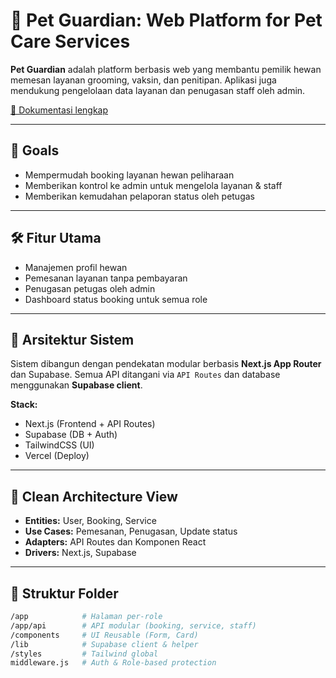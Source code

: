 # 🐾 Pet Guardian: Web Platform for Pet Care Services

**Pet Guardian** adalah platform berbasis web yang membantu pemilik hewan memesan layanan grooming, vaksin, dan penitipan. Aplikasi juga mendukung pengelolaan data layanan dan penugasan staff oleh admin.

[📄 Dokumentasi lengkap](https://itsacid-my.sharepoint.com/:w:/g/personal/5053231029_student_its_ac_id/EZr6SRtXjaVOgiNmc1rfajkBmW7Sh03ZwJ2rdcxLRhXFGw)

---

## 🎯 Goals

- Mempermudah booking layanan hewan peliharaan
- Memberikan kontrol ke admin untuk mengelola layanan & staff
- Memberikan kemudahan pelaporan status oleh petugas

---

## 🛠️ Fitur Utama

- Manajemen profil hewan
- Pemesanan layanan tanpa pembayaran
- Penugasan petugas oleh admin
- Dashboard status booking untuk semua role

---

## 🧱 Arsitektur Sistem

Sistem dibangun dengan pendekatan modular berbasis **Next.js App Router** dan Supabase. Semua API ditangani via `API Routes` dan database menggunakan **Supabase client**.

**Stack:**
- Next.js (Frontend + API Routes)
- Supabase (DB + Auth)
- TailwindCSS (UI)
- Vercel (Deploy)

---

## 🧅 Clean Architecture View

- **Entities:** User, Booking, Service
- **Use Cases:** Pemesanan, Penugasan, Update status
- **Adapters:** API Routes dan Komponen React
- **Drivers:** Next.js, Supabase

---

## 📁 Struktur Folder

```bash
/app            # Halaman per-role
/app/api        # API modular (booking, service, staff)
/components     # UI Reusable (Form, Card)
/lib            # Supabase client & helper
/styles         # Tailwind global
middleware.js   # Auth & Role-based protection





